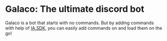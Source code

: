 # Galaco: The ultimate discord bot
Galaco is a bot that starts with no commands. But by adding commands with help of [IA.SDK](https://github.com/velddev/IA.SDK), you can easily add commands on and load them on the go!
